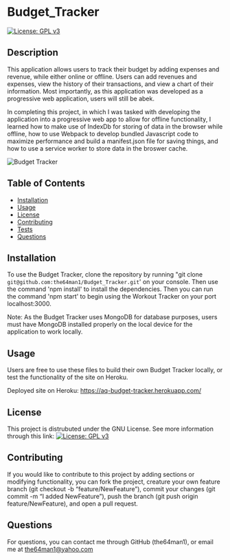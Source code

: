 # Budget_Tracker
[![License: GPL v3](https://img.shields.io/badge/License-GPLv3-blue.svg)](https://www.gnu.org/licenses/gpl-3.0)

## Description
    
This application allows users to track their budget by adding expenses and revenue, while either online or offline. Users can add revenues and expenses, view the history of their transactions, and view a chart of their information. Most importantly, as this application was developed as a progressive web application, users will still be abek.

In completing this project, in which I was tasked with developing the application into a progressive web app to allow for offline functionality, I learned how to make use of IndexDb for storing of data in the browser while offline, how to use Webpack to develop bundled Javascript code to maximize performance and build a manifest.json file for saving things, and how to use a service worker to store data in the broswer cache.
   
![Budget Tracker](https://user-images.githubusercontent.com/74144055/125882667-54e4f1eb-41f6-4ba1-9ade-4b3c3d720eac.png)   
   
## Table of Contents
    
- [Installation](#installation)
- [Usage](#usage)
- [License](#license)
- [Contributing](#contributing)
- [Tests](#tests)
- [Questions](#questions)
    
## Installation
    
To use the Budget Tracker, clone the repository by running "git clone `git@github.com:the64man1/Budget_Tracker.git`' on your console. Then use the command 'npm install' to install the dependencies. Then you can run the command 'npm start' to begin using the Workout Tracker on your port localhost:3000.

Note: As the Budget Tracker uses MongoDB for database purposes, users must have MongoDB installed properly on the local device for the application to work locally.


## Usage
    
Users are free to use these files to build their own Budget Tracker locally, or test the functionality of the site on Heroku.

Deployed site on Heroku: https://aq-budget-tracker.herokuapp.com/
    
## License
    
This project is distrubuted under the GNU License. See more information through this link: [![License: GPL v3](https://img.shields.io/badge/License-GPLv3-blue.svg)](https://www.gnu.org/licenses/gpl-3.0)
    
## Contributing
    
If you would like to contribute to this project by adding sections or modifying functionality, you can fork the project, creature your own feature branch (git checkout -b “feature/NewFeature”), commit your changes (git commit -m “I added NewFeature”), push the branch (git push origin feature/NewFeature), and open a pull request.
    
## Questions
    
For questions, you can contact me through GitHub (the64man1), or email me at the64man1@yahoo.com
